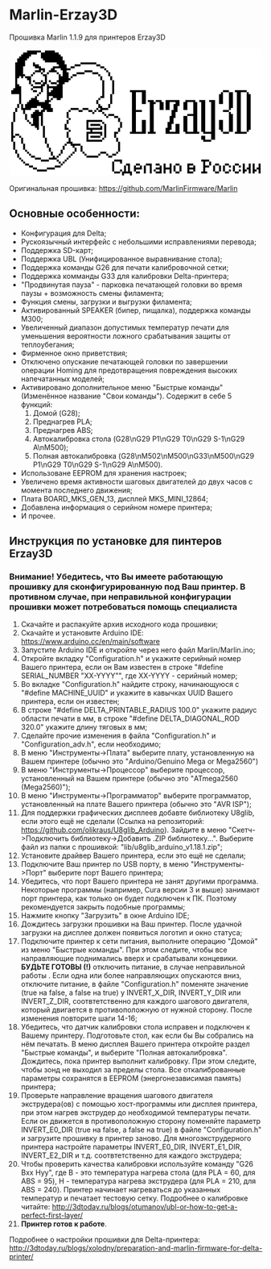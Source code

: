 # Marlin-Erzay3D
Прошивка Marlin 1.1.9 для принтеров Erzay3D

<img src="https://github.com/Robokinetics/Marlin-Erzay3D/blob/master/logo.png"/>

Оригинальная прошивка: https://github.com/MarlinFirmware/Marlin

## Основные особенности:
* Конфигурация для Delta;
* Рускоязычный интерфейс с небольшими исправлениями перевода;
* Поддержка SD-карт;
* Поддержка UBL (Унифицированное выравнивание стола);
* Поддержка команды G26 для печати калибровочной сетки;
* Поддержка комманды G33 для калибровки Delta-принтера;
* "Продвинутая пауза" - парковка печатающей головки во время паузы + возможность смены филамента;
* Функция смены, загрузки и выгрузки филамента;
* Активированный SPEAKER (бипер, пищалка), поддержка команды M300;
* Увеличенный диапазон допустимых температур печати для уменьшения вероятности ложного срабатывания защиты от теплоубегания;
* Фирменное окно приветствия;
* Отключено опускание печатающей головки по завершении операции Homing для предотвращения повреждения высоких напечатанных моделей;
* Активировано дополнительное меню "Быстрые команды" (Изменённое название "Свои команды"). Содержит в себе 5 функций:
    1) Домой (G28);
    2) Преднагрев PLA;
    3) Преднагрев ABS;
    4) Автокалибровка стола (G28\nG29 P1\nG29 T0\nG29 S-1\nG29 A\nM500);
	5) Полная автокалибровка (G28\nM502\nM500\nG33\nM500\nG29 P1\nG29 T0\nG29 S-1\nG29 A\nM500).
* Использоване EEPROM для хранения настроек;
* Увеличено время активности шаговых двигателей до двух часов с момента последнего движения;
* Плата BOARD_MKS_GEN_13, дисплей MKS_MINI_12864;
* Добавлена информация о серийном номере принтера;
* И прочее.


## Инструкция по установке для пинтеров Erzay3D
### Внимание! Убедитесь, что Вы имеете работающую прошивку для сконфигурированную под Ваш принтер. В противном случае, при неправильной конфигурации прошивки может потребоваться помощь специалиста
1. Скачайте и распакуйте архив исходного кода прошивки;
2. Скачайте и установите Arduino IDE: https://www.arduino.cc/en/main/software
3. Запустите Arduino IDE и откройте через него файл Marlin/Marlin.ino;
4. Откройте вкладку "Configuration.h" и укажите серийный номер Вашего принтера, если он Вам известен в строке "#define SERIAL_NUMBER "XX-YYYY"", где XX-YYYY - серийный номер;
5. Во вкладке "Configuration.h" найдите строку, начинающуюся с "#define MACHINE_UUID" и укажите в кавычках UUID Вашего принтера, если он известен;
6. В строке "#define DELTA_PRINTABLE_RADIUS 100.0" укажите радиус области печати в мм, в строке "#define DELTA_DIAGONAL_ROD 320.0" укажите длину тяговых в мм;
7. Сделайте прочие изменения в файла "Configuration.h" и "Configuration_adv.h", если необходимо;
8. В меню "Инструменты->Плата" выберите плату, установленную на Вашем принтере (обычно это "Arduino/Genuino Mega or Mega2560")
9. В меню "Инструменты->Процессор" выберите процессор, установленный на Вашем принтере (обычно это "ATmega2560 (Mega2560)");
10. В меню "Инструменты->Программатор" выберите программатор, установленный на плате Вашего принтера (обычно это "AVR ISP");
11. Для поддержки графических дисплеев добавте библиотеку U8glib, если этого ещё не сделали (Ссылка на репозиторий: https://github.com/olikraus/U8glib_Arduino). Зайдите в меню "Скетч->Подключить библиотеку->Добавить .ZIP библиотеку...". Выберите файл из папки с прошивкой: "lib/u8glib_arduino_v1.18.1.zip";
12. Установите драйвер Вашего принтера, если это ещё не сделали;
13. Подключите Ваш принтер по USB порту, в меню "Инструменты->Порт" выберите порт Вашего принтера;
14. Убедитесь, что порт Вашего принтера не занят другими программа. Некоторые программы (например, Cura версии 3 и выше) занимают порт принтера, как только он будет подключен к ПК. Поэтому рекомендуется закрыть подобные программы;
15. Нажмите кнопку "Загрузить" в окне Arduino IDE;
16. Дождитесь загрузки прошивки на Ваш принтер. После удачной загрузки на дисплее должен появиться логотип и окно статуса;
17. Подключите принтер к сети питания, выполните операцию "Домой" из меню "Быстрые команды". При этом следите, чтобы все направляющие поднимались вверх и срабатывали концевики. <b>БУДЬТЕ ГОТОВЫ (!)</b> отключить питание, в случае неправильной работы . Если одна или более направляющих опускаются вниз, отключите питание, в файле "Configuration.h" поменяте значение (true на false, а false на true) у INVERT_X_DIR, INVERT_Y_DIR или INVERT_Z_DIR, соотвтетственно для каждого шагового двигателя, который двигается в противоположную от нужной сторону. После изменения повторите шаги 14-16;
18. Убедитесь, что датчик калибровки стола исправен и подключен к Вашему принтеру. Подготовьте стол, как если бы Вы собрались на нём печатать. В меню дисплея Вашего принтера откройте раздел "Быстрые команды", и выберите "Полная автокалибровка". Дождитесь, пока принтер выполнит калибровку. При этом следите, чтобы зонд не выходил за пределы стола. Все откалиброванные параметры сохранятся в EEPROM (энергонезависимая память) принтера;
19. Проверьте направление вращения шагового двигателя экструдера(ов) с помощью хост-программы или дисплея принтера, при этом нагрев экструдер до необходимой температуры печати. Если он движется в противоположную сторону поменяйте параметр INVERT_E0_DIR (true на false, а false на true) в файле "Configuration.h" и загрузите прошивку в принтер заново. Для многоэкструдерного принтера настройте параметры INVERT_E0_DIR, INVERT_E1_DIR, INVERT_E2_DIR и т.д. соотвтетственно для каждого экструдера;
20. Чтобы проверить качества калибровки используйте команду "G26 Bxx Hyy", где B - это температура нагрева стола (для PLA = 60, для ABS = 95), H - температура нагрева экструдера (для PLA = 210, для ABS = 240). Принтер начинает нагреваться до указанных температур и печатает тестовую сетку. Подробнее о калибровке читайте: http://3dtoday.ru/blogs/otumanov/ubl-or-how-to-get-a-perfect-first-layer/
21. <b>Принтер готов к работе</b>.

Подробнее о настройки прошивки для Delta-принтера: http://3dtoday.ru/blogs/xolodny/preparation-and-marlin-firmware-for-delta-printer/



